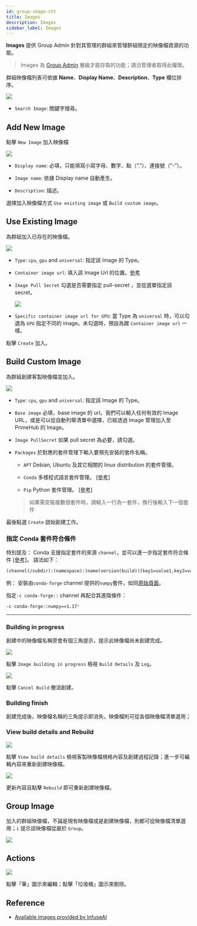 ```yaml
---
id: group-image-cht
title: Images
description: Images
sidebar_label: Images
---
```


**Images** 提供 Group Admin 針對其管理的群組來管理群組限定的映像檔資源的功能。

>Images 為 [Group Admin](guide_manual/admin-group-cht#members) 層級才能存取的功能；請洽管理者取得此權限。

群組映像檔列表可依據 **Name**、**Display Name**、**Description**、**Type** 欄位排序。

![](assets/group-image-list.png)

+ `Search Image`: 關鍵字搜尋。

## Add New Image

點擊 `New Image` 加入映像檔

![](assets/group-image-info.png)

+ `Display name`: 必填，只能填寫小寫字母、數字、點（“.”）、連接號（“-”）。

+ `Image name`: 依據 Display name 自動產生。

+ `Description`: 描述。


選擇加入映像檔方式 `Use existing image` 或 `Build custom image`。

## Use Existing Image

為群組加入已存在的映像檔。

![](assets/group-image-existing.png)

+ `Type`: `cpu`, `gpu` and `universal`: 指定該 Image 的 Type。

+ `Container image url`: 填入該 Image Url 的位置。[參考](#reference)

+ `Image Pull Secret` 勾選是否需要指定 pull-secret ，並從選單指定該 secret。

   ![](assets/images_pull_secret_v26.png)

+ `Specific container image url for GPU`: 當 Type 為 `universal` 時，可以勾選為 `GPU` 指定不同的 image。未勾選時，預設為跟 `Container image url` 一樣。

點擊 `Create` 加入。

## Build Custom Image

為群組創建客製映像檔並加入。

![](assets/group-image-custom.png)

+ `Type`: `cpu`, `gpu` and `universal`: 指定該 Image 的 Type。

+ `Base image` 必填，base image 的 url。我們可以輸入任何有效的 Image URL，或是可以從自動列舉清單中選擇，已經透過 Image 管理加入至 PrimeHub 的 Image。

+ `Image PullSecret` 如果 pull secret 為必要，請勾選。

+ `Packages` 於對應的套件管理下輸入要預先安裝的套件名稱。

  + `APT` Debian, Ubuntu 及其它相關的 linux distribution 的套件管理。

  + `Conda` 多樣程式語言套件管理。 [[參考]](https://docs.conda.io/projects/conda/en/latest/user-guide/tasks/manage-pkgs.html#installing-packages)

  + `Pip`  Python 套件管理。 [[參考]](https://packaging.python.org/tutorials/installing-packages/#use-pip-for-installing)

   > 如果需安裝複數個套件時，請輸入一行為一套件，換行後輸入下一個套件

最後點選 `Create` 啟始創建工作。

### 指定 Conda 套件符合條件

特別提及： Conda 支援指定套件的來源 `channel`，並可以進一步指定套件符合條件 [[參考]](https://docs.conda.io/projects/conda-build/en/latest/resources/package-spec.html#package-match-specifications)。 語法如下：

```txt
(channel(/subdir):(namespace):)name(version(build))[key1=value1,key2=value2]
```

例： 安裝由`conda-forge` channel 提供的`numpy`套件，如同[原始頁面](https://anaconda.org/conda-forge/numpy)。

指定`-c conda-forge::` channel 再配合其進階條件：

```bash
-c conda-forge::numpy==1.17*
```

---

### Building in progress

創建中的映像檔名稱旁會有個三角提示，提示此映像檔尚未創建完成。

![](assets/group-image-not-ready.png)

點擊 `Image building in progress` 檢視 `Build Details` 及 `Log`。

![](assets/group-image-building-detail.png)

點擊 `Cancel Build` 撤消創建。

### Building finish

創建完成後，映像檔名稱的三角提示即消失。映像檔則可從各個映像檔清單選用；

### View build details and Rebuild

![](assets/group-image-built.png)

點擊 `View build details` 檢視客製映像檔規格內容及創建過程記錄；進一步可編輯內容來重新創建映像檔。

![](assets/group-image-rebuild.png)

更新內容且點擊 `Rebuild` 即可重新創建映像檔。

## Group Image

加入的群組映像檔，不論是現有映像檔或是創建映像檔，則都可從映像檔清單選用；`i` 提示該映像檔從屬於 `Group`。

![](assets/group-image-selection.png)

## Actions

![](assets/actions.png)

點擊「筆」圖示來編輯；點擊「垃圾桶」圖示來刪除。

## Reference

+ [Available images provided by InfuseAI](guide_manual/images-list)